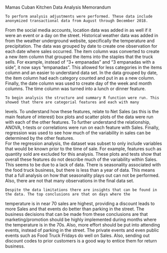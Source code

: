 Mamas Cuban Kitchen
Data Analysis Memorandum

    To perform analysis adjustments were performed. These data include anonymized transactional data from August through December 2018.
From the social media accounts, location data was added in as well if it were an event or a day on the street. Historical weather data was
added in from the weather underground website, specifically the temperature and precipitation. The data was grouped by date to create one 
observation for each date where sales occurred. The item column was converted to create a new item column that grouped the items into the 
staples that the truck sells. For example, instead of “3+ empanadas” and “3 empanadas with a side”, it now says “empanadas”. This allowed 
for less categories in the items column and an easier to understand data set. In the data grouped by date, the item column had each 
category counted and put in as a new column. Finally, the date column was used to create day of the week and month columns. The time column 
was turned into a lunch or dinner feature. 

	To begin analysis the structure and summary R function were run. This showed that there are categorial features and each with many
levels. To understand how these features, relate to Net Sales (as this is the main feature of interest) box plots and scatter plots of the 
data were run with each of the other features.  To further understand the relationship, ANOVA, t-tests or correlations were run on each 
feature with Sales. Finally, regression was used to see how much of the variability in sales can be determined by the other features.  
For the regression analysis, the dataset was subset to only include variables that would be known prior to the time of sale. For example,
features such as quantity sold are excluded for this analysis. These plots and tests show that overall these features do not describe much 
of the variability within Sales. This seems to be due to a lack of data. There is seasonality associated with the food truck business, but 
there is less than a year of data. This means that a full analysis on how that seasonality plays out can not be performed. Also, there are 
not that many observations in the final data set. 

	Despite the data limitations there are insights that can be found in the data. The top conclusions are that on days where the 
temperature is in near 70 sales are highest, providing a discount leads to more Sales and that events do better than parking in the street. 
The business decisions that can be made from these conclusions are that marketing/promotion should be highly implemented during months 
where the temperature is in the 70s. Also, more effort should be put into attending events, instead of parking in the street. The private
events and even public events such as Food Truck Fridays do well on Sales. Also, sending out discount codes to prior customers is a good 
way to entice them for return business. 

